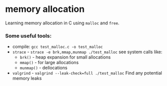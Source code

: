 # memory allocation

Learning memory allocation in C using `malloc` and `free`.

### Some useful tools:

- compile: `gcc test_malloc.c -o test_malloc`
- `strace` - `strace -e brk,mmap,munmap ./test_malloc`
  see system calls like:
  - `brk()` - heap expansion for small allocations
  - `mmap()` - for large allocations
  - `munmap()` - dellocations
- `valgrind` - `valgrind --leak-check=full ./test_malloc`
  Find any potential memory leaks
